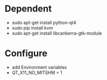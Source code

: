 # Dependent

- sudo apt-get install python-qt4
- sudo pip install kvm
- sudo apt-get install libcanberra-gtk-module

# Configure

- add Environment variables
 - QT_X11_NO_MITSHM = 1
